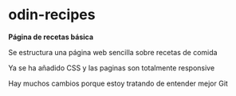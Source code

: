 # odin-recipes

**Página de recetas básica**

Se estructura una página web sencilla sobre recetas de comida

Ya se ha añadido CSS y las paginas son totalmente responsive

Hay muchos cambios porque estoy tratando de entender mejor Git